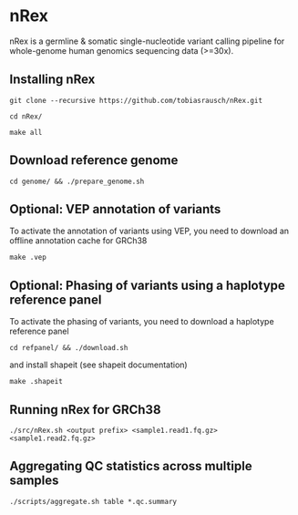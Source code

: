 # nRex

nRex is a germline & somatic single-nucleotide variant calling pipeline for whole-genome human genomics sequencing data (>=30x).

## Installing nRex

`git clone --recursive https://github.com/tobiasrausch/nRex.git`

`cd nRex/`

`make all`

## Download reference genome

`cd genome/ && ./prepare_genome.sh`

## Optional: VEP annotation of variants

To activate the annotation of variants using VEP, you need to download an offline annotation cache for GRCh38

`make .vep`

## Optional: Phasing of variants using a haplotype reference panel

To activate the phasing of variants, you need to download a haplotype reference panel

`cd refpanel/ && ./download.sh`

and install shapeit (see shapeit documentation)

`make .shapeit`

## Running nRex for GRCh38

`./src/nRex.sh <output prefix> <sample1.read1.fq.gz> <sample1.read2.fq.gz>`

## Aggregating QC statistics across multiple samples

`./scripts/aggregate.sh table *.qc.summary`
